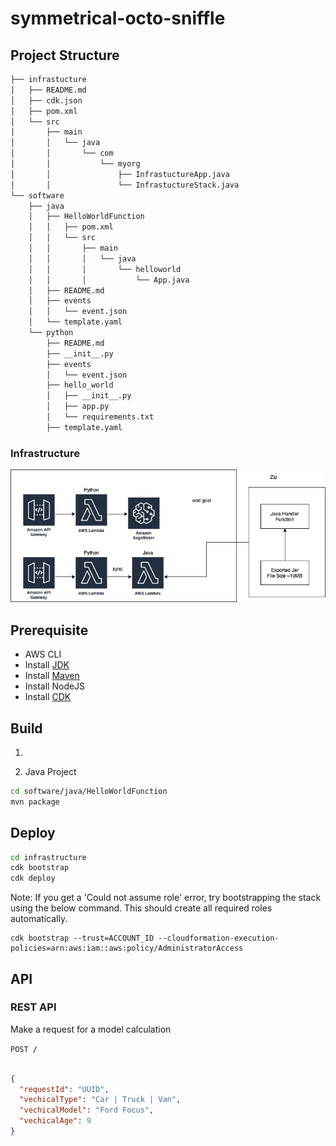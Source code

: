 # symmetrical-octo-sniffle

## Project Structure

```bash
├── infrastucture
│   ├── README.md
│   ├── cdk.json
│   ├── pom.xml
│   └── src
│       ├── main
│       │   └── java
│       │       └── com
│       │           └── myorg
│       │               ├── InfrastuctureApp.java
│       │               └── InfrastuctureStack.java
└── software
    ├── java
    │   ├── HelloWorldFunction
    │   │   ├── pom.xml
    │   │   └── src
    │   │       ├── main
    │   │       │   └── java
    │   │       │       └── helloworld
    │   │       │           └── App.java
    │   ├── README.md
    │   ├── events
    │   │   └── event.json
    │   └── template.yaml
    └── python
        ├── README.md
        ├── __init__.py
        ├── events
        │   └── event.json
        ├── hello_world
        │   ├── __init__.py
        │   ├── app.py
        │   └── requirements.txt
        ├── template.yaml

```

### Infrastructure

![Infrastructure](infrastructure.png)

## Prerequisite
* AWS CLI
* Install [JDK](https://www.oracle.com/java/technologies/downloads/)
* Install [Maven](https://maven.apache.org/install.html)
* Install NodeJS
* Install [CDK](https://docs.aws.amazon.com/cdk/latest/guide/getting_started.html#getting_started_install)

## Build

1. 

2. Java Project

```bash
cd software/java/HelloWorldFunction
mvn package
```

## Deploy

```bash
cd infrastructure
cdk bootstrap
cdk deploy
```
Note:
If you get a 'Could not assume role' error, try bootstrapping the stack using the below command. This should create all required roles automatically. 

```
cdk bootstrap --trust=ACCOUNT_ID --cloudformation-execution-policies=arn:aws:iam::aws:policy/AdministratorAccess 
```


## API

### REST API 

Make a request for a model calculation

`POST /`

```json

{
  "requestId": "UUID",
  "vechicalType": "Car | Truck | Van",
  "vechicalModel": "Ford Focus",
  "vechicalAge": 9
}

```
